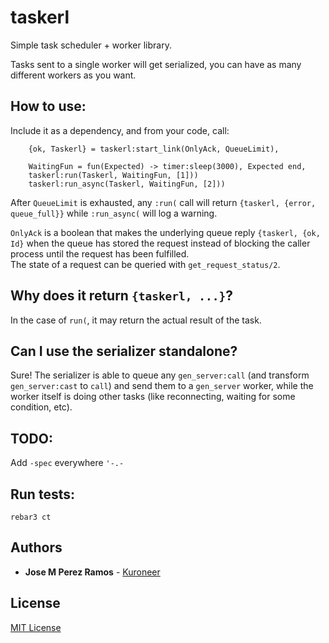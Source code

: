 # taskerl

Simple task scheduler + worker library.  

Tasks sent to a single worker will get serialized, you can have as many
different workers as you want.

## How to use:

Include it as a dependency, and from your code, call:

```
    {ok, Taskerl} = taskerl:start_link(OnlyAck, QueueLimit),

    WaitingFun = fun(Expected) -> timer:sleep(3000), Expected end,
    taskerl:run(Taskerl, WaitingFun, [1]))
    taskerl:run_async(Taskerl, WaitingFun, [2]))
```

After `QueueLimit` is exhausted, any `:run(` call will return `{taskerl, {error, queue_full}}`
while `:run_async(` will log a warning.

`OnlyAck` is a boolean that makes the underlying queue reply `{taskerl, {ok,
Id}` when the queue has stored the request instead of blocking the caller
process until the request has been fulfilled.  
The state of a request can be queried with `get_request_status/2`.

## Why does it return `{taskerl, ...}`?

In the case of `run(`, it may return the actual result of the task.

## Can I use the serializer standalone?

Sure! The serializer is able to queue any `gen_server:call` (and transform
`gen_server:cast` to `call`) and send them to a `gen_server` worker, while the
worker itself is doing other tasks (like reconnecting, waiting for some
condition, etc).

## TODO:

Add `-spec` everywhere `'-.-`

## Run tests:
```
rebar3 ct
```

## Authors

* **Jose M Perez Ramos** - [Kuroneer](https://github.com/Kuroneer)

## License

[MIT License](LICENSE)

